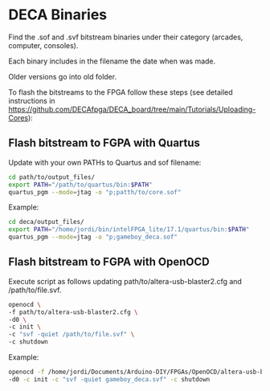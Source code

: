 # DECA Binaries 

Find the .sof and .svf bitstream binaries under their category (arcades, computer, consoles).

Each binary includes in the filename the date when was made. 

Older versions go into old folder.



To flash the bitstreams to the FPGA follow these steps (see detailed instructions in https://github.com/DECAfpga/DECA_board/tree/main/Tutorials/Uploading-Cores):



## Flash bitstream to FGPA with Quartus

Update with your own PATHs to Quartus and sof filename:

```sh
cd path/to/output_files/
export PATH="/path/to/quartus/bin:$PATH"
quartus_pgm --mode=jtag -o "p;patth/to/core.sof"

```

Example:

```sh
cd deca/output_files/
export PATH="/home/jordi/bin/intelFPGA_lite/17.1/quartus/bin:$PATH"
quartus_pgm --mode=jtag -o "p;gameboy_deca.sof"

```



## Flash bitstream to FGPA with OpenOCD

Execute script as follows updating path/to/altera-usb-blaster2.cfg and  /path/to/file.svf. 

```sh
openocd \
-f path/to/altera-usb-blaster2.cfg \
-d0 \
-c init \
-c "svf -quiet /path/to/file.svf" \
-c shutdown

```

Example:

```sh
openocd -f /home/jordi/Documents/Arduino-DIY/FPGAs/OpenOCD/altera-usb-blaster2.cfg \
-d0 -c init -c "svf -quiet gameboy_deca.svf" -c shutdown

```

